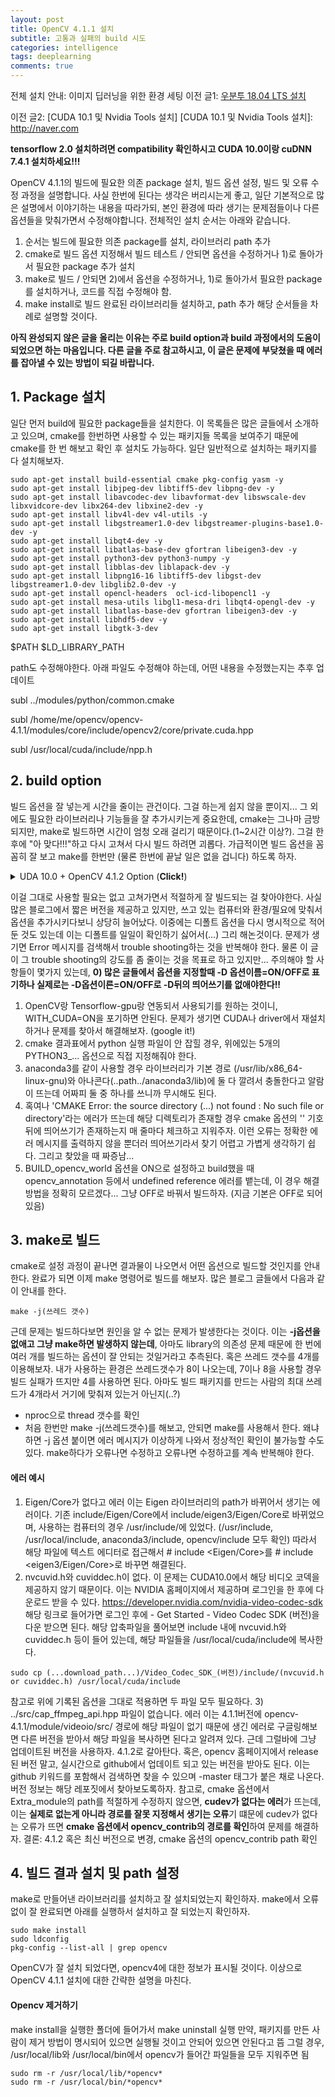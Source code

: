 ```yaml
---
layout: post
title: OpenCV 4.1.1 설치
subtitle: 고통과 실패의 build 시도
categories: intelligence
tags: deeplearning
comments: true
---
```

전체 설치 안내: 이미지 딥러닝을 위한 환경 세팅
이전 글1: [우분투 18.04 LTS 설치]

[우분투 18.04 LTS 설치]: http://naver.com

이전 글2: [CUDA 10.1 및 Nvidia Tools 설치]
[CUDA 10.1 및 Nvidia Tools 설치]: http://naver.com

**tensorflow 2.0 설치하려면 compatibility 확인하시고 CUDA 10.0이랑 cuDNN 7.4.1 설치하세요!!!**

OpenCV 4.1.1의 빌드에 필요한 의존 package 설치, 빌드 옵션 설정, 빌드 및 오류 수정 과정을 설명합니다. 사실 한번에 된다는 생각은 버리시는게 좋고, 일단 기본적으로 많은 설명에서 이야기하는 내용을 따라가되, 본인 환경에 따라 생기는 문제점들이나 다른 옵션들을 맞춰가면서 수정해야합니다. 전체적인 설치 순서는 아래와 같습니다.
1) 순서는 빌드에 필요한 의존 package를 설치, 라이브러리 path 추가
2) cmake로 빌드 옵션 지정해서 빌드 테스트 / 안되면 옵션을 수정하거나 1)로 돌아가서 필요한 package 추가 설치
3) make로 빌드 / 안되면 2)에서 옵션을 수정하거나, 1)로 돌아가서 필요한 package를 설치하거나, 코드를 직접 수정해야 함.
4) make install로 빌드 완료된 라이브러리들 설치하고, path 추가
해당 순서들을 차례로 설명할 것이다.

**아직 완성되지 않은 글을 올리는 이유는 주로 build option과 build 과정에서의 도움이 되었으면 하는 마음입니다. 다른 글을 주로 참고하시고, 이 글은 문제에 부닺쳤을 때 에러를 잡아낼 수 있는 방법이 되길 바랍니다.**

## 1. Package 설치
일단 먼저 build에 필요한 package들을 설치한다. 이 목록들은 많은 글들에서 소개하고 있으며, cmake를 한번하면 사용할 수 있는 패키지들 목록을 보여주기 때문에 cmake를 한 번 해보고 확인 후 설치도 가능하다. 일단 일반적으로 설치하는 패키지를 다 설치해보자.

~~~
sudo apt-get install build-essential cmake pkg-config yasm -y
sudo apt-get install libjpeg-dev libtiff5-dev libpng-dev -y
sudo apt-get install libavcodec-dev libavformat-dev libswscale-dev libxvidcore-dev libx264-dev libxine2-dev -y
sudo apt-get install libv4l-dev v4l-utils -y
sudo apt-get install libgstreamer1.0-dev libgstreamer-plugins-base1.0-dev -y
sudo apt-get install libqt4-dev -y
sudo apt-get install libatlas-base-dev gfortran libeigen3-dev -y
sudo apt-get install python3-dev python3-numpy -y
sudo apt-get install libblas-dev liblapack-dev -y
sudo apt-get install libpng16-16 libtiff5-dev libgst-dev libgstreamer1.0-dev libglib2.0-dev -y
sudo apt-get install opencl-headers  ocl-icd-libopencl1 -y
sudo apt-get install mesa-utils libgl1-mesa-dri libqt4-opengl-dev -y
sudo apt-get install libatlas-base-dev gfortran libeigen3-dev -y
sudo apt-get install libhdf5-dev -y
sudo apt-get install libgtk-3-dev
~~~


$PATH
$LD_LIBRARY_PATH

path도 수정해야한다.
아래 파일도 수정해야 하는데, 어떤 내용을 수정했는지는 추후 업데이트

subl ../modules/python/common.cmake

subl /home/me/opencv/opencv-4.1.1/modules/core/include/opencv2/core/private.cuda.hpp

subl /usr/local/cuda/include/npp.h


## 2. build option 
빌드 옵션을 잘 넣는게 시간을 줄이는 관건이다. 그걸 하는게 쉽지 않을 뿐이지... 그 외에도 필요한 라이브러리나 기능들을 잘 추가시키는게 중요한데, cmake는 그나마 금방 되지만, make로 빌드하면 시간이 엄청 오래 걸리기 때문이다.(1~2시간 이상?). 그걸 한 후에 "아 맞다!!!"하고 다시 고쳐서 다시 빌드 하려면 괴롭다. 가급적이면 빌드 옵션을 꼼꼼히 잘 보고 make를 한번만 (물론 한번에 끝날 일은 없을 겁니다) 하도록 하자.

<!---

<details>
<summary>Fisrt: CUDA 10.1 + OpenCV 4.1.1 Option (<b>Click!</b>)</summary>
<div markdown="1">

~~~
cmake -DCMAKE_BUILD_TYPE=RELEASE \
-DCMAKE_INSTALL_PREFIX=/usr/local \
-DOPENCV_EXTRA_MODULES_PATH=../../opencv_contrib-4.1.1/modules \
-DWITH_OPENCL=OFF \
-DBUILD_SHARED_LIBS=OFF \
-DWITH_OPENCLAMDFFT=OFF \
-DWITH_OPENCLAMDBLAS=OFF \
-DWITH_VA_INTEL=OFF \
-DWITH_TBB=OFF \
-DWITH_IPP=OFF \
-DWITH_1394=OFF \
-DBUILD_WITH_DEBUG_INFO=OFF \
-DBUILD_DOCS=ON \
-DBUILD_opencv_world=OFF \
-DBUILD_opencv_gapi=OFF \
-DBUILD_opencv_apps=OFF \
-DWITH_EIGEN=ON \
-DWITH_CUDA=ON \
-DCUDA_TOOLKIT_ROOT_DIR=/usr/local/cuda \
-DWITH_NVCUVID=OFF \
-DENABLE_FAST_MATH=1 \
-DCUDA_FAST_MATH=1 \
-DWITH_CUFFT=ON \
-DWITH_CUBLAS=1 \
-DINSTALL_TESTS=OFF \
-DINSTALL_C_EXAMPLES=OFF \
-DINSTALL_PYTHON_EXAMPLES=ON \
-DBUILD_EXAMPLES=OFF \
-DBUILD_TESTS=OFF \
-DBUILD_PERF_TESTS=OFF \
-DWITH_QT=ON \
-DWITH_GTK=OFF \
-DWITH_OPENGL=ON \
-DWITH_V4L=ON  \
-DWITH_FFMPEG=ON \
-DWITH_XINE=ON \
-DPYTHON3_EXECUTABLE=/home/me/anaconda3/bin/python3 \
-DPYTHON3_INCLUDE_DIR=/home/me/anaconda3/include/python3.7m \
-DPYTHON3_NUMPY_INCLUDE_DIRS=/home/me/anaconda3/lib/python3.7/site-packages/numpy/core/include \
-DPYTHON3_PACKAGES_PATH=/home/me/anaconda3/lib/python3.7/site-packages \
-DPYTHON3_LIBRARY=/home/me/anaconda3/lib/libpython3.7m.so \
-DBUILD_NEW_PYTHON_SUPPORT=ON \
-DOPENCV_GENERATE_PKGCONFIG=ON \
../
~~~

</div>
</details>
--->

<details>
 <summary> UDA 10.0 + OpenCV 4.1.2 Option (<b>Click!</b>)</summary>
<div markdown="1">


~~~
cmake -DCMAKE_BUILD_TYPE=RELEASE \
-DCMAKE_INSTALL_PREFIX=/usr/local \
-DOPENCV_EXTRA_MODULES_PATH=../../opencv_contrib-4.1.2/modules \
-DWITH_OPENCL=OFF \
-DBUILD_SHARED_LIBS=OFF \
-DWITH_OPENCLAMDFFT=OFF \
-DWITH_OPENCLAMDBLAS=OFF \
-DWITH_VA_INTEL=OFF \
-DWITH_TBB=OFF \
-DWITH_IPP=OFF \
-DWITH_1394=OFF \
-DBUILD_WITH_DEBUG_INFO=OFF \
-DBUILD_DOCS=ON \
-DBUILD_opencv_world=OFF \
-DBUILD_opencv_gapi=OFF \
-DWITH_EIGEN=ON \
-DWITH_CUDA=ON \
-DCUDA_TOOLKIT_ROOT_DIR=/usr/local/cuda \
-DWITH_NVCUVID=0 \
-DENABLE_FAST_MATH=1 \
-DCUDA_FAST_MATH=1 \
-DWITH_CUFFT=ON \
-DWITH_CUBLAS=1 \
-DINSTALL_TESTS=OFF \
-DINSTALL_C_EXAMPLES=OFF \
-DINSTALL_PYTHON_EXAMPLES=ON \
-DBUILD_EXAMPLES=OFF \
-DBUILD_TESTS=OFF \
-DBUILD_PERF_TESTS=OFF \
-DWITH_QT=OFF \
-DWITH_GTK=ON \
-DWITH_OPENGL=ON \
-DWITH_V4L=ON  \
-DHAVE_FFMPEG=OFF \
-DWITH_XINE=ON \
-DPYTHON3_EXECUTABLE=/home/me/anaconda3/bin/python3 \
-DPYTHON3_INCLUDE_DIR=/home/me/anaconda3/include/python3.7m \
-DPYTHON3_NUMPY_INCLUDE_DIRS=/home/me/anaconda3/lib/python3.7/site-packages/numpy/core/include \
-DPYTHON3_PACKAGES_PATH=/home/me/anaconda3/lib/python3.7/site-packages \
-DPYTHON3_LIBRARY=/home/me/anaconda3/lib/libpython3.7m.so \
-DBUILD_NEW_PYTHON_SUPPORT=ON \
-DOPENCV_GENERATE_PKGCONFIG=ON \
../
~~~

</div>
</details>

이걸 그대로 사용할 필요는 없고 고쳐가면서 적절하게 잘 빌드되는 걸 찾아야한다. 사실 많은 블로그에서 짧은 버전을 제공하고 있지만, 쓰고 있는 컴퓨터와 환경/필요에 맞춰서 옵션을 추가시키다보니 상당히 늘어났다. 이중에는 디폴트 옵션을 다시 명시적으로 적어둔 것도 있는데 이는 디폴트를 일일이 확인하기 싫어서(...) 그리 해논것이다. 문제가 생기면 Error 메시지를 검색해서 trouble shooting하는 것을 반복해야 한다. 물론 이 글이 그 trouble shooting의 강도를 좀 줄이는 것을 목표로 하고 있지만...
주의해야 할 사항들이 몇가지 있는데,
**0) 많은 글들에서 옵션을 지정할때 -D 옵션이름=ON/OFF로 표기하나 실제로는 -D옵션이른=ON/OFF로 -D뒤의 띄어쓰기를 없애야한다!!**
1) OpenCV랑 Tensorflow-gpu랑 연동되서 사용되기를 원하는 것이니, WITH_CUDA=ON을 포기하면 안된다. 문제가 생기면 CUDA나 driver에서 재설치 하거나 문제를 찾아서 해결해보자. (google it!)
2) cmake 결과표에서 python 실행 파일이 안 잡힐 경우, 위에있는 5개의 PYTHON3_... 옵션으로 직접 지정해줘야 한다.
3) anaconda3를 같이 사용할 경우 라이브러리가 기본 경로 (/usr/lib/x86_64-linux-gnu)와 아나콘다(..path../anaconda3/lib)에 둘 다 깔려서 충돌한다고 알람이 뜨는데 어짜피 둘 중 하나를 쓰니까 무시해도 된다.
4) 혹여나 'CMAKE Error: the source directory (...) not found : No such file or directory'라는 에러가 뜨는데 해당 디렉토리가 존재할 경우 cmake 옵션의 '\' 기호 뒤에 띄어쓰기가 존재하는지 매 줄마다 체크하고 지워주자. 이런 오류는 정확한 에러 메시지를 출력하지 않을 뿐더러 띄어쓰기라서 찾기 어렵고 가볍게 생각하기 쉽다. 그리고 찾았을 때 짜증남...
5) BUILD_opencv_world 옵션을 ON으로 설정하고 build했을 때 opencv_annotation 등에서 undefined reference 에러를 뱉는데, 이 경우 해결 방법을 정확히 모르겠다... 그냥 OFF로 바꿔서 빌드하자. (지금 기본은 OFF로 되어 있음)


## 3. make로 빌드
cmake로 설정 과정이 끝나면 결과물이 나오면서 어떤 옵션으로 빌드할 것인지를 안내한다. 완료가 되면 이제 make 명령어로 빌드를 해보자. 많은 블로그 글들에서 다음과 같이 안내를 한다. 
~~~
make -j(쓰레드 갯수)
~~~
근데 문제는 빌드하다보면 원인을 알 수 없는 문제가 발생한다는 것이다. 이는 **-j옵션을 없애고 그냥 make하면 발생하지 않는데**, 아마도 library의 의존성 문제 때문에 한 번에 여러 개를 빌드하는 옵션이 잘 안되는 것일거라고 추측된다.
혹은 쓰레드 갯수를 4개를 이용해보자. 내가 사용하는 환경은 쓰레드갯수가 8이 나오는데, 7이나 8을 사용할 경우 빌드 실패가 뜨지만 4를 사용하면 된다. 아마도 빌드 패키지를 만드는 사람의 최대 쓰레드가 4개라서 거기에 맞춰져 있는거 아닌지(..?)
- nproc으로 thread 갯수를 확인
- 처음 한번만 make -j(쓰레드갯수)를 해보고, 안되면 make를 사용해서 한다. 왜냐하면 -j 옵션 붙이면 에러 메시지가 이상하게 나와서 정상적인 확인이 불가능할 수도 있다. make하다가 오류나면 수정하고 오류나면 수정하고를 계속 반복해야 한다.

#### 에러 예시
1) Eigen/Core가 없다고 에러
이는 Eigen 라이브러리의 path가 바뀌어서 생기는 에러이다. 기존 include/Eigen/Core에서 include/eigen3/Eigen/Core로 바뀌었으며, 사용하는 컴퓨터의 경우 /usr/include/에 있었다. (/usr/include, /usr/local/include, anaconda3/include, opencv/include 모두 확인) 따라서 해당 파일에 텍스트 에디터로 접근해서 # include <Eigen/Core>를 # include <eigen3/Eigen/Core>로 바꾸면 해결된다.
2) nvcuvid.h와 cuviddec.h이 없다.
이 문제는 CUDA10.0에서 해당 비디오 코덱을 제공하지 않기 때문이다. 이는 NVIDIA 홈페이지에서 제공하며 로그인을 한 후에 다운로드 받을 수 있다.
<https://developer.nvidia.com/nvidia-video-codec-sdk>
해당 링크로 들어가면 로그인 후에 - Get Started - Video Codec SDK (버전)을 다운 받으면 된다.
해당 압축파일을 풀어보면 include 내에 nvcuvid.h와 cuviddec.h 등이 들어 있는데, 해당 파일들을 /usr/local/cuda/include에 복사한다.
~~~
sudo cp (...download_path...)/Video_Codec_SDK_(버전)/include/(nvcuvid.h or cuviddec.h) /usr/local/cuda/include 
~~~
참고로 위에 기록된 옵션을 그대로 적용하면 두 파일 모두 필요하다.
3) ../src/cap_ffmpeg_api.hpp 파일이 없습니다. 에러
이는 4.1.1버전에 opencv-4.1.1/module/videoio/src/ 경로에 해당 파일이 없기 때문에 생긴 에러로 구글링해보면 다른 버전을 받아서 해당 파일을 복사하면 된다고 알려져 있다. 근데 그럴바에 그냥 업데이트된 버전을 사용하자. 4.1.2로 갈아탄다. 혹은, opencv 홈페이지에서 release된 버전 말고, 실시간으로 github에서 업데이트 되고 있는 버전을 받아도 된다. 이는 github 키워드를 포함해서 검색하면 찾을 수 있으며 -master 태그가 붙은 채로 나온다. 버전 정보는 해당 레포짓에서 찾아보도록하자.
참고로, cmake 옵션에서 Extra_module의 path를 적절하게 수정하지 않으면, **cudev가 없다는 에러**가 뜨는데, 이는 **실제로 없는게 아니라 경로를 잘못 지정해서 생기는 오류**기 떄문에 cudev가 없다는 오류가 뜨면 **cmake 옵션에서 opencv_contrib의 경로를 확인**하여 문제를 해결하자.
결론: 4.1.2 혹은 최신 버전으로 변경, cmake 옵션의 opencv_contrib path 확인


## 4. 빌드 결과 설치 및 path 설정
make로 만들어낸 라이브러리를 설치하고 잘 설치되었는지 확인하자. make에서 오류 없이 잘 완료되면 아래를 실행하서 설치하고 잘 되었는지 확인하자.

~~~
sudo make install
sudo ldconfig
pkg-config --list-all | grep opencv 
~~~
OpenCV가 잘 설치 되었다면, opencv4에 대한 정보가 표시될 것이다. 이상으로 OpenCV 4.1.1 설치에 대한 간략한 설명을 마친다.


#### Opencv 제거하기
make install을 실행한 폴더에 들어가서 make uninstall 실행
만약, 패키지를 만든 사람이 제거 방법이 명시되어 있으면 실행될 것이고 안되어 있으면 안된다고 뜸
그럴 경우, /usr/local/lib와 /usr/local/bin에서 opencv가 들어간 파일들을 모두 지워주면 됨
~~~
sudo rm -r /usr/local/lib/*opencv*
sudo rm -r /usr/local/bin/*opencv*
~~~
